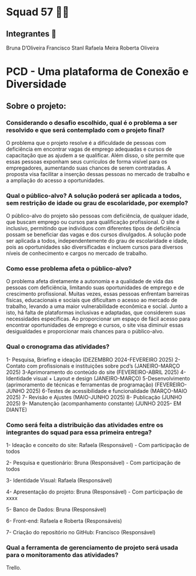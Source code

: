 # Squad 57 👩‍💻 

## Integrantes 🌟
Bruna D’Oliveira
Francisco Stanl
Rafaela Meira
Roberta Oliveira

# PCD - Uma plataforma de Conexão e Diversidade


## Sobre o projeto:

### Considerando o desafio escolhido, qual é o problema a ser resolvido e que será contemplado com o projeto final? 
O problema que o projeto resolve é a dificuldade de pessoas com deficiência em encontrar vagas de emprego adequadas e cursos de capacitação que as ajudem a se qualificar. Além disso, o site permite que essas pessoas exponham seus currículos de forma visível para os empregadores, aumentando suas chances de serem contratadas. A proposta visa facilitar a inserção dessas pessoas no mercado de trabalho e a ampliação do acesso a oportunidades.

### Qual o público-alvo? A solução poderá ser aplicada a todos, sem restrição de idade ou grau de escolaridade, por exemplo?  
O público-alvo do projeto são pessoas com deficiência, de qualquer idade, que buscam emprego ou cursos para qualificação profissional. O site é inclusivo, permitindo que indivíduos com diferentes tipos de deficiência possam se beneficiar das vagas e dos cursos divulgados. A solução pode ser aplicada a todos, independentemente do grau de escolaridade e idade, pois as oportunidades são diversificadas e incluem cursos para diversos níveis de conhecimento e cargos no mercado de trabalho.

### Como esse problema afeta o público-alvo? 
O problema afeta diretamente a autonomia e a qualidade de vida das pessoas com deficiência, limitando suas oportunidades de emprego e de crescimento profissional. Muitas vezes, essas pessoas enfrentam barreiras físicas, educacionais e sociais que dificultam o acesso ao mercado de trabalho, levando a uma maior vulnerabilidade econômica e social. Junto a isto, há falta de plataformas inclusivas e adaptadas, que considerem suas necessidades específicas. Ao proporcionar um espaço de fácil acesso para encontrar oportunidades de emprego e cursos, o site visa diminuir essas desigualdades e proporcionar mais chances para o público-alvo.

### Qual o cronograma das atividades?  
1- Pesquisa, Briefing e ideação (DEZEMBRO 2024-FEVEREIRO 2025)
2-Contato com profissionais e instituições sobre pcd’s (JANEIRO-MARÇO 2025)
3-Aprimoramento do conteúdo do site (FEVEREIRO-ABRIL 2025)
4-Identidade visual + Layout e design (JANEIRO-MARÇO)
5-Desenvolvimento (aprimoramento de técnicas e ferramentas de programação) (FEVEREIRO-JUNHO 2025)
6-Testes de acessibilidade e funcionalidade (MARÇO-MAIO 2025)
7- Revisão e Ajustes (MAIO-JUNHO 2025)
8- Publicação (JUNHO 2025)
9- Manutenção (acompanhamento constante) (JUNHO 2025- EM DIANTE)

### Como será feita a distribuição das atividades entre os integrantes do squad para essa primeira entrega?  
1- Ideação e conceito do site: Rafaela (Responsável) - Com participação de todos

2- Pesquisa e questionário: Bruna (Responsável) - Com participação de todos

3- Identidade Visual: Rafaela (Responsável) 

4- Apresentação do projeto: Bruna (Responsável) - Com participação de xxxx

5- Banco de Dados: Bruna (Responsável) 

6- Front-end: Rafaela e Roberta (Responsáveis)

7- Criação do repositório no GitHub: Francisco (Responsável)

### Qual a ferramenta de gerenciamento de projeto será usada para o monitoramento das atividades? 
Trello.





